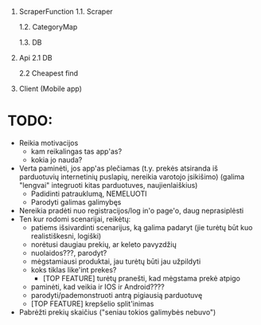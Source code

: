 1. ScraperFunction
	1.1. Scraper

	1.2. CategoryMap

	1.3. DB

2. Api
	2.1 DB

	2.2 Cheapest find

3. Client (Mobile app)
















# TODO:

* Reikia motivacijos
	- kam reikalingas tas app'as?
	- kokia jo nauda?
* Verta paminėti, jos app'as plečiamas (t.y. prekės atsiranda iš parduotuvių internetinių puslapių, nereikia varotojo įsikišimo) (galima "lengvai" integruoti kitas parduotuves, naujienlaiškius)
	- Padidinti patrauklumą, NEMELUOTI
	- Parodyti galimas galimybęs
* Nereikia pradėti nuo registracijos/log in'o page'o, daug neprasiplėsti
* Ten kur rodomi scenarijai, reikėtų:
	- patiems išsivardinti scenarijus, ką galima padaryt (jie turėtų būt kuo realistiškesni, logiški)
	- norėtusi daugiau prekių, ar keleto pavyzdžių
	- nuolaidos???, parodyt?
	- mėgstamiausi produktai, jau turėtų būti jau užpildyti
	- koks tiklas like'int prekes?
		- [TOP FEATURE] turėtų pranešti, kad mėgstama prekė atpigo
	- paminėti, kad veikia ir IOS ir Android????
	- parodyti/pademonstruoti antrą pigiausią parduotuvę
	- [TOP FEATURE] krepšelio split'inimas
* Pabrėžti prekių skaičius ("seniau tokios galimybės nebuvo")

